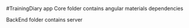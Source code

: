 #TrainingDiary app
Core folder contains angular materials dependencies

BackEnd folder contains server
